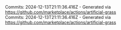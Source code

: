 Commits: 2024-12-13T21:11:36.416Z - Generated via https://github.com/marketplace/actions/artificial-grass
<br>
Commits: 2024-12-13T21:11:36.416Z - Generated via https://github.com/marketplace/actions/artificial-grass
<br>
